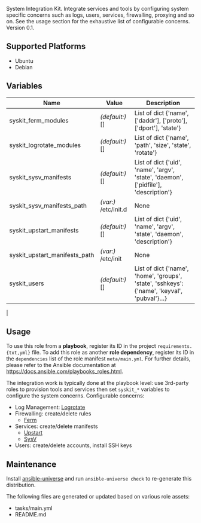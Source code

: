 
<!-- THIS IS A GENERATED FILE, DO NOT EDIT -->

System Integration Kit. Integrate services and tools by configuring system specific concerns such as logs, users, services, firewalling, proxying and so on. See the usage section for the exhaustive list of configurable concerns.
 Version 0.1.


## Supported Platforms

  * Ubuntu
  * Debian

## Variables

| Name | Value | Description |
|------|-------|-------------|
| syskit_ferm_modules | _(default:)_ [] | List of dict {'name', ['daddr'], ['proto'], ['dport'], 'state'} |
| syskit_logrotate_modules | _(default:)_ [] | List of dict {'name', 'path', 'size', 'state', 'rotate'} |
| syskit_sysv_manifests | _(default:)_ [] | List of dict {'uid', 'name', 'argv', 'state', 'daemon', ['pidfile'], 'description'} |
| syskit_sysv_manifests_path | _(var:)_ /etc/init.d | None |
| syskit_upstart_manifests | _(default:)_ [] | List of dict {'uid', 'name', 'argv', 'state', 'daemon', 'description'} |
| syskit_upstart_manifests_path | _(var:)_ /etc/init | None |
| syskit_users | _(default:)_ [] | List of dict {'name', 'home', 'groups', 'state', 'sshkeys': {'name', 'keyval', 'pubval'}…}
 |



## Usage

To use this role from a **playbook**, 
register its ID in the project `requirements.{txt,yml}` file.
To add this role as another **role dependency**,
register its ID in the `dependencies` list of the role manifest `meta/main.yml`.
For further details,
please refer to the Ansible documentation at https://docs.ansible.com/playbooks_roles.html.

The integration work is typically done at the playbook level: use 3rd-party roles to provision tools and services then set `syskit_*` variables to configure the system concerns.
Configurable concerns:
  * Log Management: [Logrotate](http://www.linuxcommand.org/man_pages/logrotate8.html)
  * Firewalling: create/delete rules
    * [Ferm](http://ferm.foo-projects.org)
  * Services: create/delete manifests
    * [Upstart](http://upstart.ubuntu.com/cookbook/)
    * [SysV](https://en.wikipedia.org/wiki/Init#SysV-style)
  * Users: create/delete accounts, install SSH keys



## Maintenance

Install [ansible-universe](https://github.com/fclaerho/ansible-universe)
and run `ansible-universe check` to re-generate this distribution.

The following files are generated or updated based on various role assets:
  * tasks/main.yml
  * README.md


